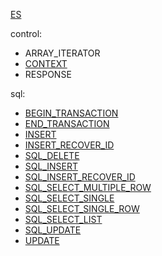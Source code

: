 [ES](README.md)

control:
* ARRAY_ITERATOR
* [CONTEXT](type/CONTEXT-ES.md)
* RESPONSE

sql:
* [BEGIN_TRANSACTION](type/BEGIN_TRANSACTION-ES.md)
* [END_TRANSACTION](type/END_TRANSACTION-ES.md)
* [INSERT](type/INSERT-ES.md)
* [INSERT_RECOVER_ID](type/INSERT_RECOVER_ID-ES.md)
* [SQL_DELETE](type/SQL_DELETE-ES.md)
* [SQL_INSERT](type/SQL_INSERT-ES.md)
* [SQL_INSERT_RECOVER_ID](type/SQL_INSERT_RECOVER_ID-ES.md)
* [SQL_SELECT_MULTIPLE_ROW](type/SQL_SELECT_MULTIPLE_ROW-ES.md)
* [SQL_SELECT_SINGLE](type/SQL_SELECT_SINGLE-ES.md)
* [SQL_SELECT_SINGLE_ROW](type/SQL_SELECT_SINGLE_ROW-ES.md)
* [SQL_SELECT_LIST](type/SQL_SELECT_LIST-ES.md)
* [SQL_UPDATE](type/SQL_UPDATE-ES.md)
* [UPDATE](type/UPDATE-ES.md)
